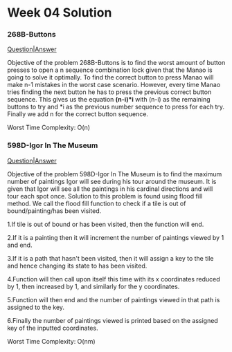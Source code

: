 # Week 04 Solution

### 268B-Buttons

[Question](http://codeforces.com/contest/268/problem/B)|[Answer](http://codeforces.com/contest/268/submission/43407975)

Objective of the problem 268B-Buttons is to find the worst amount of button presses to open a n  sequence combination lock given that the 
Manao is going to solve it optimally. To find the correct button to press Manao will make n-1 mistakes in the worst case scenario. However,
every time Manao tries finding the next button he has to press the previous correct button sequence. This gives us the equation __(n-i)*i__
with (n-i) as the remaining buttons to try and *i as the previous number sequence to press for each try. Finally we add n for the correct
button sequence.

Worst Time Complexity: O(n)

### 598D-Igor In The Museum

[Question](http://codeforces.com/contest/598/problem/D)|[Answer](http://codeforces.com/contest/598/submission/43394495)

Objective of the problem 598D-Igor In The Museum is to find the maximum number of paintings Igor will see during his tour around the museum.
It is given that Igor will see all the paintings in his cardinal directions and will tour each spot once. Solution to this problem is found
using flood fill method. We call the flood fill function to check if a tile is out of bound/painting/has been visited.

1.If tile is out of bound or has been visited, then the function will end.

2.If it is a painting then it will increment the number of paintings viewed by 1 and end.

3.If it is a path that hasn't been visited, then it will assign a key to the tile and hence changing its state to has been visited. 

4.Function will then call upon itself this time with its x coordinates reduced by 1, then increased by 1, and similarly for the y coordinates.

5.Function will then end and the number of paintings viewed in that path is assigned to the key.

6.Finally the number of paintings viewed is printed based on the assigned key of the inputted coordinates.

Worst Time Complexity: O(nm)
